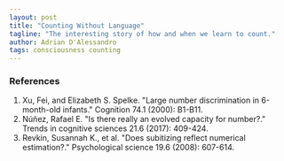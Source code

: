 ```yaml
---
layout: post
title: "Counting Without Language"
tagline: "The interesting story of how and when we learn to count."
author: Adrian D'Alessandro
tags: consciousness counting
---
```


### References
1. Xu, Fei, and Elizabeth S. Spelke. "Large number discrimination in 6-month-old infants." Cognition 74.1 (2000): B1-B11.
2. Núñez, Rafael E. "Is there really an evolved capacity for number?." Trends in cognitive sciences 21.6 (2017): 409-424.
3. Revkin, Susannah K., et al. "Does subitizing reflect numerical estimation?." Psychological science 19.6 (2008): 607-614.
